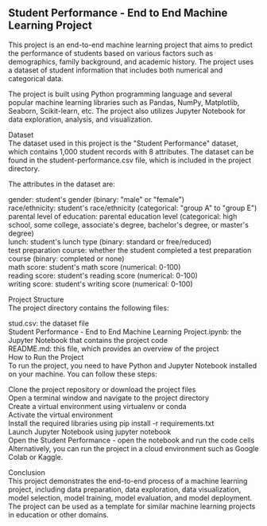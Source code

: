 ## Student Performance - End to End Machine Learning Project

This project is an end-to-end machine learning project that aims to predict the performance of students based on various factors such as demographics, family background, and academic history. The project uses a dataset of student information that includes both numerical and categorical data.<br>

The project is built using Python programming language and several popular machine learning libraries such as Pandas, NumPy, Matplotlib, Seaborn, Scikit-learn, etc. The project also utilizes Jupyter Notebook for data exploration, analysis, and visualization.<br>

Dataset<br>
The dataset used in this project is the "Student Performance" dataset, which contains 1,000 student records with 8 attributes. The dataset can be found in the student-performance.csv file, which is included in the project directory.<br>

The attributes in the dataset are:<br>

gender: student's gender (binary: "male" or "female")<br>
race/ethnicity: student's race/ethnicity (categorical: "group A" to "group E")<br>
parental level of education: parental education level (categorical: high school, some college, associate's degree, bachelor's degree, or master's degree)<br>
lunch: student's lunch type (binary: standard or free/reduced)<br>
test preparation course: whether the student completed a test preparation course (binary: completed or none)<br>
math score: student's math score (numerical: 0-100)<br>
reading score: student's reading score (numerical: 0-100)<br>
writing score: student's writing score (numerical: 0-100)<br>

Project Structure<br>
The project directory contains the following files:<br>

stud.csv: the dataset file<br>
Student Performance - End to End Machine Learning Project.ipynb: the Jupyter Notebook that contains the project code<br>
README.md: this file, which provides an overview of the project<br>
How to Run the Project<br>
To run the project, you need to have Python and Jupyter Notebook installed on your machine. You can follow these steps:<br>

Clone the project repository or download the project files<br>
Open a terminal window and navigate to the project directory<br>
Create a virtual environment using virtualenv or conda<br>
Activate the virtual environment<br>
Install the required libraries using pip install -r requirements.txt<br>
Launch Jupyter Notebook using jupyter notebook<br>
Open the Student Performance - open the notebook and run the code cells<br>
Alternatively, you can run the project in a cloud environment such as Google Colab or Kaggle.<br>

Conclusion<br>
This project demonstrates the end-to-end process of a machine learning project, including data preparation, data exploration, data visualization, model selection, model training, model evaluation, and model deployment. The project can be used as a template for similar machine learning projects in education or other domains.